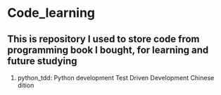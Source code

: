 # Code_learning
## This is repository I used to store code from programming book I bought, for learning and future studying
1. python_tdd: Python development Test Driven Development Chinese dition 